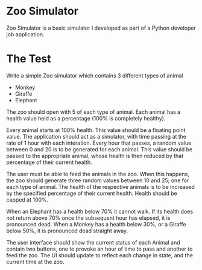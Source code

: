 # Zoo Simulator
Zoo Simulator is a basic simulator I developed as part of a Python developer job application.

# The Test
Write a simple Zoo simulator which contains 3 different types of animal
* Monkey
* Giraffe
* Elephant

The zoo should open with 5 of each type of animal. Each animal has a health value held as a percentage (100% is completely healthy).

Every animal starts at 100% health. This value should be a floating point value.
The application should act as a simulator, with time passing at the rate of 1 hour
with each interation. Every hour that passes, a random value between 0 and 20 is to be
generated for each animal. This value should be passed to the appropriate animal, whose
health is then reduced by that percentage of their current health.

The user must be able to feed the animals in the zoo. When this happens, the zoo
should generate three random values between 10 and 25; one for each type of animal. The
health of the respective animals is to be increased by the specified percentage of their
current health. Health should be capped at 100%.

When an Elephant has a health below 70% it cannot walk. If its health does not
return above 70% once the subsequent hour has elapsed, it is pronounced dead.
When a Monkey has a health below 30%, or a Giraffe below 50%, it is pronounced
dead straight away.

The user interface should show the current status of each Animal and contain two
buttons, one to provoke an hour of time to pass and another to feed the zoo. The UI should
update to reflect each change in state, and the current time at the zoo.
